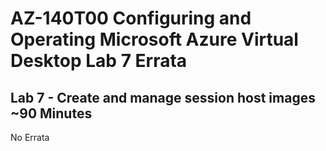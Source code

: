 # AZ-140T00 Configuring and Operating Microsoft Azure Virtual Desktop Lab 7 Errata

## Lab 7 - Create and manage session host images ~90 Minutes

No Errata <br>


